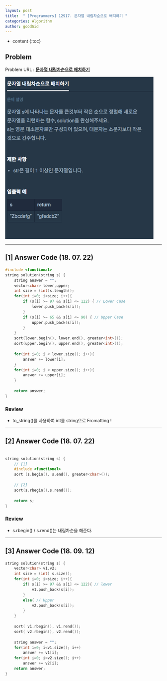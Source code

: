 ```yaml
---
layout: post
title:  " [Programmers] 12917. 문자열 내림차순으로 배치하기 "
categories: Algorithm
author: goodGid
---
```

* content
{:toc}


## Problem 
Problem URL : **[문자열 내림차순으로 배치하기](https://programmers.co.kr/learn/courses/30/lessons/12917)**

![](/assets/img/algorithm/pgm_1914_1.png)








---

## [1] Answer Code (18. 07. 22)

``` cpp
#include <functional>
string solution(string s) {
    string answer = "";
    vector<char> lower,upper;
    int size = (int)s.length();
    for(int i=0; i<size; i++){
        if (s[i] >= 97 && s[i] <= 122) { // Lower Case
            lower.push_back(s[i]);
        }
        if (s[i] >= 65 && s[i] <= 90) { // Upper Case
            upper.push_back(s[i]);
        }
    }
    sort(lower.begin(), lower.end(), greater<int>());
    sort(upper.begin(), upper.end(), greater<int>());
    
    for(int i=0; i < lower.size(); i++){
        answer += lower[i];
    }
    for(int i=0; i < upper.size(); i++){
        answer += upper[i];
    }
   
    return answer;
}
```

### Review

* to_string()를 사용하여 int를 string으로 Fromatting ! 

---

## [2] Answer Code (18. 07. 22)

``` cpp

string solution(string s) {
    // [1]
    #include <functional>
    sort (s.begin(), s.end(), greater<char>());

    // [2]
    sort(s.rbegin(),s.rend());

    return s;
}

```

### Review

* s.rbegin() / s.rend()는 내림차순을 해준다.

---

## [3] Answer Code (18. 09. 12)

``` cpp
string solution(string s) {
    vector<char> v1,v2;
    int size = (int) s.size();
    for(int i=0; i<size; i++){
        if( s[i] >= 97 && s[i] <= 122){ // lower
            v1.push_back(s[i]);
        }
        else{ // Upper
            v2.push_back(s[i]);
        }
    }
    
    sort( v1.rbegin(), v1.rend());
    sort( v2.rbegin(), v2.rend());
    
    string answer = "";
    for(int i=0; i<v1.size(); i++)
        answer += v1[i];
    for(int i=0; i<v2.size(); i++)
        answer += v2[i];
    return answer;
}

```
